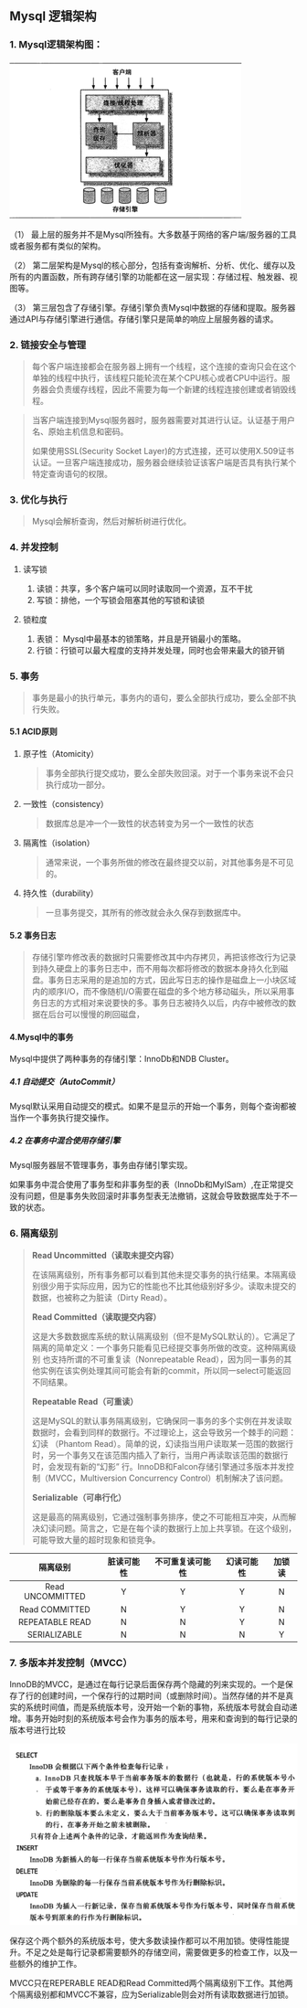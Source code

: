 ## Mysql 逻辑架构

### 1. Mysql逻辑架构图：

![image-20200722093752490](image-20200722093752490.png)

（1） 最上层的服务并不是Mysql所独有。大多数基于网络的客户端/服务器的工具或者服务都有类似的架构。

（2） 第二层架构是Mysql的核心部分，包括有查询解析、分析、优化、缓存以及所有的内置函数，所有跨存储引擎的功能都在这一层实现：存储过程、触发器、视图等。

（3） 第三层包含了存储引擎。存储引擎负责Mysql中数据的存储和提取。服务器通过API与存储引擎进行通信。存储引擎只是简单的响应上层服务器的请求。



 ### 2. 链接安全与管理

>   每个客户端连接都会在服务器上拥有一个线程，这个连接的查询只会在这个单独的线程中执行，该线程只能轮流在某个CPU核心或者CPU中运行。服务器会负责缓存线程，因此不需要为每一个新建的线程连接创建或者销毁线程。



>   当客户端连接到Mysql服务器时，服务器需要对其进行认证。认证基于用户名、原始主机信息和密码。
>
>   如果使用SSL(Security Socket Layer)的方式连接，还可以使用X.509证书认证。一旦客户端连接成功，服务器会继续验证该客户端是否具有执行某个特定查询语句的权限。



### 3. 优化与执行

>   Mysql会解析查询，然后对解析树进行优化。



### 4. 并发控制

1.  读写锁

    1.  读锁：共享，多个客户端可以同时读取同一个资源，互不干扰
    2.  写锁：排他，一个写锁会阻塞其他的写锁和读锁

2.  锁粒度

    1.   表锁： Mysql中最基本的锁策略，并且是开销最小的策略。
    2.   行锁：行锁可以最大程度的支持并发处理，同时也会带来最大的锁开销

    

### 5. 事务

>   事务是最小的执行单元，事务内的语句，要么全部执行成功，要么全部不执行失败。

#### 5.1 ACID原则

1.  原子性（Atomicity）

    >   事务全部执行提交成功，要么全部失败回滚。对于一个事务来说不会只执行成功一部分。

2.  一致性（consistency）

    >   数据库总是冲一个一致性的状态转变为另一个一致性的状态

3.  隔离性（isolation）

    >   通常来说，一个事务所做的修改在最终提交以前，对其他事务是不可见的。

4.  持久性（durability）

    >   一旦事务提交，其所有的修改就会永久保存到数据库中。



#### 5.2 事务日志

>   存储引擎咋修改表的数据时只需要修改其中内存拷贝，再把该修改行为记录到持久硬盘上的事务日志中，而不用每次都将修改的数据本身持久化到磁盘。事务日志采用的是追加的方式，因此写日志的操作是磁盘上一小块区域内的顺序I/O，而不像随机I/O需要在磁盘的多个地方移动磁头，所以采用事务日志的方式相对来说要快的多。事务日志被持久以后，内存中被修改的数据在后台可以慢慢的刷回磁盘，



#### 4.Mysql中的事务

Mysql中提供了两种事务的存储引擎：InnoDb和NDB Cluster。

##### 4.1 自动提交（AutoCommit）

Mysql默认采用自动提交的模式。如果不是显示的开始一个事务，则每个查询都被当作一个事务执行提交操作。

##### 4.2 在事务中混合使用存储引擎

Mysql服务器层不管理事务，事务由存储引擎实现。

如果事务中混合使用了事务型和非事务型的表（InnoDb和MyISam）,在正常提交没有问题，但是事务失败回滚时非事务型表无法撤销，这就会导致数据库处于不一致的状态。



### 6. 隔离级别

>   **Read Uncommitted（读取未提交内容）**
>
>   在该隔离级别，所有事务都可以看到其他未提交事务的执行结果。本隔离级别很少用于实际应用，因为它的性能也不比其他级别好多少。读取未提交的数据，也被称之为脏读（Dirty Read）。
>
>    
>
>   **Read Committed（读取提交内容）**
>
>   这是大多数数据库系统的默认隔离级别（但不是MySQL默认的）。它满足了隔离的简单定义：一个事务只能看见已经提交事务所做的改变。这种隔离级别 也支持所谓的不可重复读（Nonrepeatable Read），因为同一事务的其他实例在该实例处理其间可能会有新的commit，所以同一select可能返回不同结果。
>
>    
>
>   **Repeatable Read（可重读）**
>
>   这是MySQL的默认事务隔离级别，它确保同一事务的多个实例在并发读取数据时，会看到同样的数据行。不过理论上，这会导致另一个棘手的问题：幻读 （Phantom Read）。简单的说，幻读指当用户读取某一范围的数据行时，另一个事务又在该范围内插入了新行，当用户再读取该范围的数据行时，会发现有新的“幻影” 行。InnoDB和Falcon存储引擎通过多版本并发控制（MVCC，Multiversion Concurrency Control）机制解决了该问题。
>
>   
>
>   **Serializable（可串行化）**
>
>   这是最高的隔离级别，它通过强制事务排序，使之不可能相互冲突，从而解决幻读问题。简言之，它是在每个读的数据行上加上共享锁。在这个级别，可能导致大量的超时现象和锁竞争。



|     隔离级别     | 脏读可能性 | 不可重复读可能性 | 幻读可能性 | 加锁读 |
| :--------------: | :--------: | :--------------: | :--------: | :----: |
| Read UNCOMMITTED |     Y      |        Y         |     Y      |   N    |
|  Read COMMITTED  |     N      |        Y         |     Y      |   N    |
| REPEATABLE READ  |     N      |        N         |     Y      |   N    |
|   SERIALIZABLE   |     N      |        N         |     N      |   Y    |



### 7.  多版本并发控制（MVCC）

InnoDB的MVCC，是通过在每行记录后面保存两个隐藏的列来实现的。一个是保存了行的创建时间，一个保存行的过期时间（或删除时间）。当然存储的并不是真实的系统时间值，而是系统版本号，没开始一个新的事物，系统版本号就会自动递增。事务开始时刻的系统版本号会作为事务的版本号，用来和查询到的每行记录的版本号进行比较

![image-20200722145039052](image-20200722145039052.png)

保存这个两个额外的系统版本号，使大多数读操作都可以不用加锁。使得性能提升。不足之处是每行记录都需要额外的存储空间，需要做更多的检查工作，以及一些额外的维护工作。

MVCC只在REPERABLE READ和Read Committed两个隔离级别下工作。其他两个隔离级别都和MVCC不兼容，应为Serializable则会对所有读取数据进行加锁。